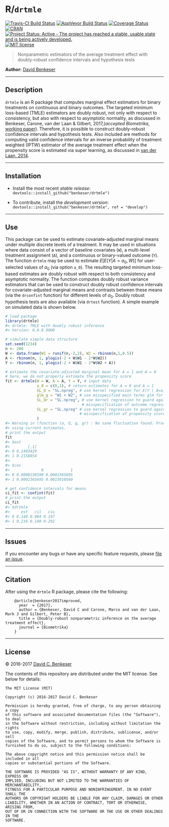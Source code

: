 
<!-- README.md is generated from README.Rmd. Please edit that file -->
R/`drtmle`
==========

[![Travis-CI Build Status](https://travis-ci.org/benkeser/drtmle.svg?branch=master)](https://travis-ci.org/benkeser/drtmle) [![AppVeyor Build Status](https://ci.appveyor.com/api/projects/status/github/benkeser/drtmle?branch=master&svg=true)](https://ci.appveyor.com/project/benkeser/drtmle) [![Coverage Status](https://img.shields.io/codecov/c/github/benkeser/drtmle/master.svg)](https://codecov.io/github/benkeser/drtmle?branch=master) [![CRAN](http://www.r-pkg.org/badges/version/drtmle)](http://www.r-pkg.org/pkg/drtmle) [![Project Status: Active - The project has reached a stable, usable state and is being actively developed.](http://www.repostatus.org/badges/latest/active.svg)](http://www.repostatus.org/#active) [![MIT license](http://img.shields.io/badge/license-MIT-brightgreen.svg)](http://opensource.org/licenses/MIT)

> Nonparametric estimators of the average treatment effect with doubly-robust confidence intervals and hypothesis tests

**Author:** [David Benkeser](https://www.benkeserstatistics.com/)

------------------------------------------------------------------------

Description
-----------

`drtmle` is an R package that computes marginal effect estimators for binary treatments on continuous and binary outcomes. The targeted minimum loss-based (TMLE) estimators are doubly robust, not only with respect to consistency, but also with respect to asymptotic normality, as discussed in Benkeser, Carone, van der Laan & Gilbert, 2017,(*accepted Biometrika*, [working paper](http://biostats.bepress.com/ucbbiostat/paper356/)). Therefore, it is possible to construct doubly-robust confidence intervals and hypothesis tests. Also included are methods for computing valid confidence intervals for an inverse probability of treatment weighted (IPTW) estimator of the average treatment effect when the propensity score is estimated via super learning, as discussed in [van der Laan, 2014](https://www.degruyter.com/downloadpdf/j/ijb.2014.10.issue-1/ijb-2012-0038/ijb-2012-0038.pdf).

------------------------------------------------------------------------

Installation
------------

-   Install the most recent *stable release*: `devtools::install_github("benkeser/drtmle")`

-   To contribute, install the *development version*: `devtools::install_github("benkeser/drtmle", ref = "develop")`

------------------------------------------------------------------------

Use
---

This package can be used to estimate covariate-adjusted marginal means under multiple discrete levels of a treatment. It may be used in situations where data consist of a vector of baseline covariates (`W`), a multi-level treatment assignment (`A`), and a continuous or binary-valued outcome (`Y`). The function `drtmle` may be used to estimate *E*\[*E*(*Y*|*A* = *a*<sub>0</sub>, *W*)\] for user-selected values of *a*<sub>0</sub> (via option `a_0`). The resulting targeted minimum loss-based estimates are doubly robust with respect to both consistency and asymptotic normality. The function computes doubly robust variance estimators that can be used to construct doubly robust confidence intervals for covariate-adjusted marginal means and contrasts between these means (via the `drconfint` function) for different levels of *a*<sub>0</sub>. Doubly robust hypothesis tests are also available (via `drtest` function). A simple example on simulated data is shown below.

``` r
# load package
library(drtmle)
#> drtmle: TMLE with doubly robust inference
#> Version: 0.0.0.9000

# simulate simple data structure
set.seed(1234)
n <- 200
W <- data.frame(W1 = runif(n,-2,2), W2 = rbinom(n,1,0.5))
A <- rbinom(n, 1, plogis(-2 + W$W1 - 2*W$W2))
Y <- rbinom(n, 1, plogis(-2 + W$W1 - 2*W$W2 + A))

# estimate the covariate-adjusted marginal mean for A = 1 and A = 0
# here, we do not properly estimate the propensity score
fit <- drtmle(W = W, A = A, Y = Y, # input data
              a_0 = c(0,1), # return estimates for A = 0 and A = 1
              SL_Q = "SL.npreg", # use kernel regression for E(Y | A=a, W)
              glm_g = "W1 + W2", # use misspecified main terms glm for E(A | W)
              SL_Qr = "SL.npreg", # use kernel regression to guard against
                                  # misspecification of outcome regression
              SL_gr = "SL.npreg" # use kernel regression to guard against 
                                 # misspecification of propensity score
              )
#> Warning in (function (a, Q, g, gr) : No sane fluctuation found. Proceeding
#> using current estimates.
# print the output
fit
#> $est
#>        [,1]
#> 0 0.1403429
#> 1 0.2158854
#> 
#> $cov
#>              0            1
#> 0 0.0008238590 0.0002365695
#> 1 0.0002365695 0.0015010560

# get confidence intervals for means
ci_fit <- confint(fit)
# print the output
ci_fit
#> $drtmle
#>     est   cil   ciu
#> 0 0.140 0.084 0.197
#> 1 0.216 0.140 0.292
```

------------------------------------------------------------------------

Issues
------

If you encounter any bugs or have any specific feature requests, please [file an issue](https://github.com/benkeser/survtmle/issues).

------------------------------------------------------------------------

Citation
--------

After using the `drtmle` R package, please cite the following:

        @article{benkeser2017improved,
          year  = {2017},
          author = {Benkeser, David C and Carone, Marco and van der Laan, Mark J and Gilbert, Peter B},
          title = {Doubly-robust nonparametric inference on the average treatment effect},
          journal = {Biometrika}
        }

------------------------------------------------------------------------

License
-------

© 2016-2017 [David C. Benkeser](http://www.benkeserstatistics.com)

The contents of this repository are distributed under the MIT license. See below for details:

    The MIT License (MIT)

    Copyright (c) 2016-2017 David C. Benkeser

    Permission is hereby granted, free of charge, to any person obtaining a copy
    of this software and associated documentation files (the "Software"), to deal
    in the Software without restriction, including without limitation the rights
    to use, copy, modify, merge, publish, distribute, sublicense, and/or sell
    copies of the Software, and to permit persons to whom the Software is
    furnished to do so, subject to the following conditions:

    The above copyright notice and this permission notice shall be included in all
    copies or substantial portions of the Software.

    THE SOFTWARE IS PROVIDED "AS IS", WITHOUT WARRANTY OF ANY KIND, EXPRESS OR
    IMPLIED, INCLUDING BUT NOT LIMITED TO THE WARRANTIES OF MERCHANTABILITY,
    FITNESS FOR A PARTICULAR PURPOSE AND NONINFRINGEMENT. IN NO EVENT SHALL THE
    AUTHORS OR COPYRIGHT HOLDERS BE LIABLE FOR ANY CLAIM, DAMAGES OR OTHER
    LIABILITY, WHETHER IN AN ACTION OF CONTRACT, TORT OR OTHERWISE, ARISING FROM,
    OUT OF OR IN CONNECTION WITH THE SOFTWARE OR THE USE OR OTHER DEALINGS IN THE
    SOFTWARE.
